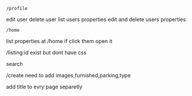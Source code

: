     /profile

edit user
delete user
list users properties
edit and delete users properties
    
    /home

list properties at /home
if click them open it

/listing:id exist but dont have css


search

/create
need to add images,furnished,parking,type

add title to evry page separetly

